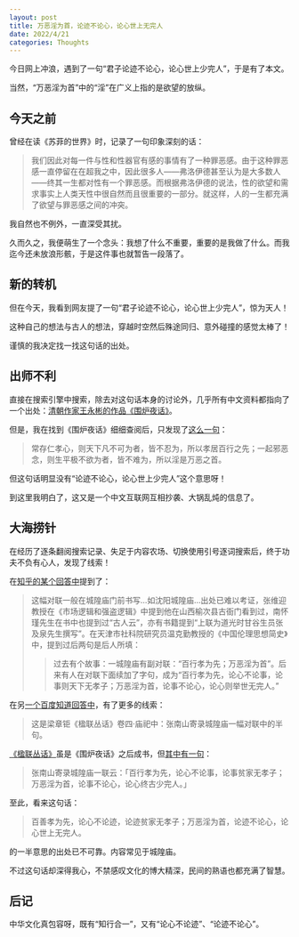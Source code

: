 ```yaml
---
layout: post
title: 万恶淫为首，论迹不论心，论心世上无完人
date: 2022/4/21
categories: Thoughts
---
```


今日网上冲浪，遇到了一句“君子论迹不论心，论心世上少完人”，于是有了本文。

<!--more-->

当然，“万恶淫为首”中的“淫”在广义上指的是欲望的放纵。

## 今天之前

曾经在读《苏菲的世界》时，记录了一句印象深刻的话：

> 我们因此对每一件与性和性器官有感的事情有了一种罪恶感。由于这种罪恶感一直停留在在超我之中，因此很多人——弗洛伊德甚至认为是大多数人——终其一生都对性有一个罪恶感。而根据弗洛伊德的说法，性的欲望和需求事实上人类天性中很自然而且很重要的一部分。就这样，人的一生都充满了欲望与罪恶感之间的冲突。

我自然也不例外，一直深受其扰。

久而久之，我便萌生了一个念头：我想了什么不重要，重要的是我做了什么。而我迄今还未放浪形骸，于是这件事也就暂告一段落了。

## 新的转机

但在今天，我看到网友提了一句“君子论迹不论心，论心世上少完人”，惊为天人！

这种自己的想法与古人的想法，穿越时空然后殊途同归、意外碰撞的感觉太棒了！

谨慎的我决定找一找这句话的出处。

## 出师不利

直接在搜索引擎中搜索，除去对这句话本身的讨论外，几乎所有中文资料都指向了一个出处：[清朝作家王永彬的作品《围炉夜话》](https://zh.wikipedia.org/zh-cn/%E5%9B%B4%E7%82%89%E5%A4%9C%E8%AF%9D)。

但是，我在找到《围炉夜话》细细查阅后，只发现了[这么一句](https://so.gushiwen.cn/guwen/bookv_46653FD803893E4F13BF45F8F63D53DB.aspx)：

> 常存仁孝心，则天下凡不可为者，皆不忍为，所以孝居百行之先；一起邪恶念，则生平极不欲为者，皆不难为，所以淫是万恶之首。

但这句话明显没有“论迹不论心，论心世上少完人”这个意思呀！

到这里我明白了，这又是一个中文互联网互相抄袭、大锅乱炖的信息了。

## 大海捞针

在经历了逐条翻阅搜索记录、失足于内容农场、切换使用引号逐词搜索后，终于功夫不负有心人，发现了线索！

在[知乎的某个回答中](https://www.zhihu.com/question/23539073/answer/44490757)提到了：

> 这幅对联一般在城隍庙门前书写...如沈阳城隍庙...出处已难以考证，张维迎教授在《市场逻辑和强盗逻辑》中提到他在山西榆次县古衙门看到过，南怀瑾先生在书中也提到过“古人云”，亦有书籍提到“上联为道光时甘谷生员张及泉先生撰写”。在天津市社科院研究员温克勤教授的《中国伦理思想简史》中，提到过后两句是后人所填：
>> 过去有个故事：一城隍庙有副对联：“百行孝为先；万恶淫为首”。后来有人在对联下面续加了字句，成为“百行孝为先，论心不论事，论事则天下无孝子；万恶淫为首，论事不论心，论心则举世无完人。”

在另[一个百度知道回答中](http://zhidao.baidu.com/question/1644539061054966260/answer/3402893393)，有了更多的线索：

> 这是梁章钜《楹联丛话》卷四·庙祀中：张南山寄录城隍庙一幅对联中的半句。

[《楹联丛话》](https://book.douban.com/subject/1910469/)虽是《围炉夜话》之后成书，但[其中有一句](https://ctext.org/wiki.pl?if=gb&chapter=782493&remap=gb#p38)：

> 张南山寄录城隍庙一联云：「百行孝为先，论心不论事，论事贫家无孝子；万恶淫为首，论事不论心，论心终古少完人。」

至此，看来这句话：

> 百善孝为先，论心不论迹，论迹贫家无孝子；万恶淫为首，论迹不论心，论心世上无完人。

的一半意思的出处已不可靠。内容常见于城隍庙。

不过这句话却深得我心，不禁感叹文化的博大精深，民间的熟语也都充满了智慧。

## 后记

中华文化真包容呀，既有“知行合一”，又有“论心不论迹”、“论迹不论心”。
